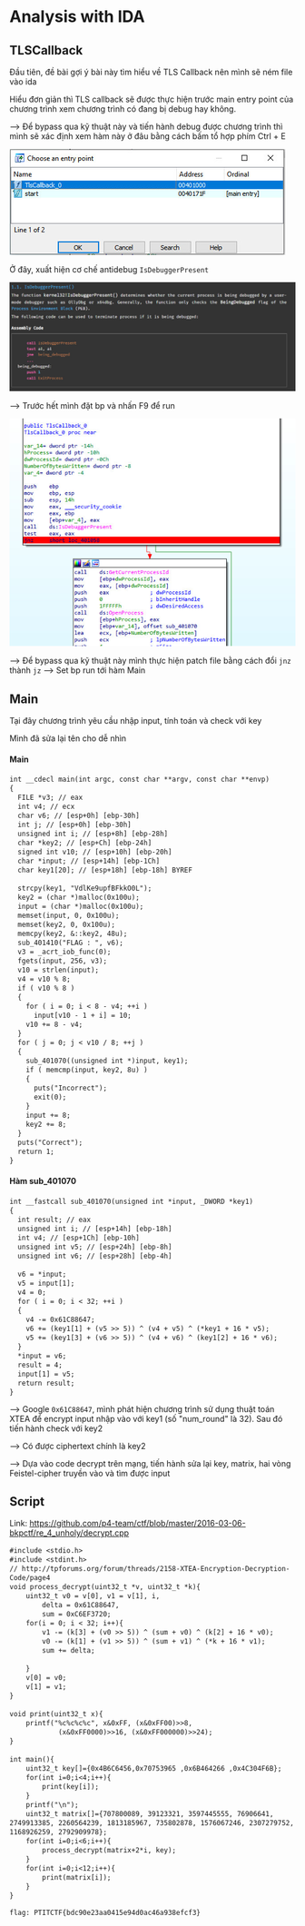# Analysis with IDA
## TLSCallback
Đầu tiên, đề bài gợi ý bài này tìm hiểu về TLS Callback nên mình sẽ ném file vào ida

Hiểu đơn giản thì TLS callback sẽ được thực hiện trước main entry point của chương trình xem chương trình có đang bị debug hay không. 

--> Để bypass qua kỹ thuật này và tiến hành debug được chương trình thì mình sẽ xác định xem hàm này ở đâu bằng cách bấm tổ hợp phím Ctrl + E

![1](./1.jpg)

Ở đây, xuất hiện cơ chế antidebug ```IsDebuggerPresent```

![2](./2.jpg)

--> Trước hết mình đặt bp và nhấn F9 để run

![3](./3.jpg)

--> Để bypass qua kỹ thuật này mình thực hiện patch file bằng cách đổi ```jnz``` thành ```jz```
--> Set bp run tới hàm Main
## Main
Tại đây chương trình yêu cầu nhập input, tính toán và check với key

Mình đã sửa lại tên cho dễ nhìn

#### Main
```
int __cdecl main(int argc, const char **argv, const char **envp)
{
  FILE *v3; // eax
  int v4; // ecx
  char v6; // [esp+0h] [ebp-30h]
  int j; // [esp+0h] [ebp-30h]
  unsigned int i; // [esp+8h] [ebp-28h]
  char *key2; // [esp+Ch] [ebp-24h]
  signed int v10; // [esp+10h] [ebp-20h]
  char *input; // [esp+14h] [ebp-1Ch]
  char key1[20]; // [esp+18h] [ebp-18h] BYREF

  strcpy(key1, "VdlKe9upfBFkkO0L");
  key2 = (char *)malloc(0x100u);
  input = (char *)malloc(0x100u);
  memset(input, 0, 0x100u);
  memset(key2, 0, 0x100u);
  memcpy(key2, &::key2, 48u);
  sub_401410("FLAG : ", v6);
  v3 = _acrt_iob_func(0);
  fgets(input, 256, v3);
  v10 = strlen(input);
  v4 = v10 % 8;
  if ( v10 % 8 )
  {
    for ( i = 0; i < 8 - v4; ++i )
      input[v10 - 1 + i] = 10;
    v10 += 8 - v4;
  }
  for ( j = 0; j < v10 / 8; ++j )
  {
    sub_401070((unsigned int *)input, key1);
    if ( memcmp(input, key2, 8u) )
    {
      puts("Incorrect");
      exit(0);
    }
    input += 8;
    key2 += 8;
  }
  puts("Correct");
  return 1;
}
```

#### Hàm sub_401070
```
int __fastcall sub_401070(unsigned int *input, _DWORD *key1)
{
  int result; // eax
  unsigned int i; // [esp+14h] [ebp-18h]
  int v4; // [esp+1Ch] [ebp-10h]
  unsigned int v5; // [esp+24h] [ebp-8h]
  unsigned int v6; // [esp+28h] [ebp-4h]

  v6 = *input;
  v5 = input[1];
  v4 = 0;
  for ( i = 0; i < 32; ++i )
  {
    v4 -= 0x61C88647;
    v6 += (key1[1] + (v5 >> 5)) ^ (v4 + v5) ^ (*key1 + 16 * v5);
    v5 += (key1[3] + (v6 >> 5)) ^ (v4 + v6) ^ (key1[2] + 16 * v6);
  }
  *input = v6;
  result = 4;
  input[1] = v5;
  return result;
}
```
--> Google ```0x61C88647```, mình phát hiện chương trình sử dụng thuật toán XTEA để encrypt input nhập vào với key1 (số "num_round" là 32). Sau đó tiến hành check với key2

--> Có được ciphertext chính là key2

--> Dựa vào code decrypt trên mạng, tiến hành sửa lại key, matrix, hai vòng Feistel-cipher truyền vào và tìm được input
## Script
Link: https://github.com/p4-team/ctf/blob/master/2016-03-06-bkpctf/re_4_unholy/decrypt.cpp
```
#include <stdio.h>
#include <stdint.h>
// http://tpforums.org/forum/threads/2158-XTEA-Encryption-Decryption-Code/page4
void process_decrypt(uint32_t *v, uint32_t *k){
	uint32_t v0 = v[0],	v1 = v[1], i, 
		delta = 0x61C88647,
		sum = 0xC6EF3720;
	for(i = 0; i < 32; i++){   
		v1 -= (k[3] + (v0 >> 5)) ^ (sum + v0) ^ (k[2] + 16 * v0);
		v0 -= (k[1] + (v1 >> 5)) ^ (sum + v1) ^ (*k + 16 * v1);
		sum += delta;
		
	}
	v[0] = v0;
	v[1] = v1;
}

void print(uint32_t x){
	printf("%c%c%c%c", x&0xFF, (x&0xFF00)>>8,
			(x&0xFF0000)>>16, (x&0xFF000000)>>24);
}

int main(){
	uint32_t key[]={0x4B6C6456,0x70753965 ,0x6B464266 ,0x4C304F6B};
	for(int i=0;i<4;i++){
		print(key[i]);
	}
	printf("\n");
	uint32_t matrix[]={707800089, 39123321, 3597445555, 76906641, 2749913385, 2260564239, 1813185967, 735802878, 1576067246, 2307279752, 1168926259, 2792909978};
	for(int i=0;i<6;i++){
		process_decrypt(matrix+2*i, key);
	}
	for(int i=0;i<12;i++){
		print(matrix[i]);
	}
}
```
```
flag: PTITCTF{bdc90e23aa0415e94d0ac46a938efcf3}
```
